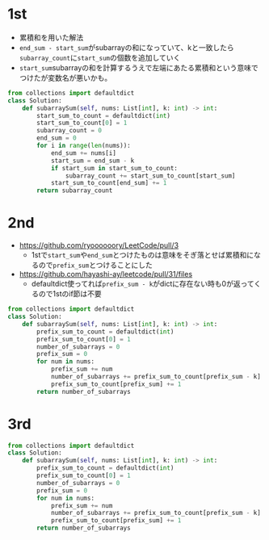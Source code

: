 # 1st
- 累積和を用いた解法
- `end_sum - start_sum`がsubarrayの和になっていて、kと一致したら`subarray_count`に`start_sum`の個数を追加していく
- `start_sum`subarrayの和を計算するうえで左端にあたる累積和という意味でつけたが変数名が悪いかも。
```py
from collections import defaultdict
class Solution:
    def subarraySum(self, nums: List[int], k: int) -> int:
        start_sum_to_count = defaultdict(int)
        start_sum_to_count[0] = 1
        subarray_count = 0
        end_sum = 0
        for i in range(len(nums)):
            end_sum += nums[i]
            start_sum = end_sum - k
            if start_sum in start_sum_to_count:
                subarray_count += start_sum_to_count[start_sum]
            start_sum_to_count[end_sum] += 1
        return subarray_count
```
# 2nd
- https://github.com/ryoooooory/LeetCode/pull/3
  - 1stで`start_sum`や`end_sum`とつけたものは意味をそぎ落とせば累積和になるので`prefix_sum`とつけることにした
- https://github.com/hayashi-ay/leetcode/pull/31/files
  - defaultdict使ってれば`prefix_sum - k`がdictに存在ない時も0が返ってくるので1stのif節は不要
```py
from collections import defaultdict
class Solution:
    def subarraySum(self, nums: List[int], k: int) -> int:
        prefix_sum_to_count = defaultdict(int)
        prefix_sum_to_count[0] = 1
        number_of_subarrays = 0
        prefix_sum = 0
        for num in nums:
            prefix_sum += num
            number_of_subarrays += prefix_sum_to_count[prefix_sum - k]
            prefix_sum_to_count[prefix_sum] += 1
        return number_of_subarrays 
``` 
# 3rd
```py
from collections import defaultdict
class Solution:
    def subarraySum(self, nums: List[int], k: int) -> int:
        prefix_sum_to_count = defaultdict(int)
        prefix_sum_to_count[0] = 1
        number_of_subarrays = 0
        prefix_sum = 0
        for num in nums:
            prefix_sum += num
            number_of_subarrays += prefix_sum_to_count[prefix_sum - k]
            prefix_sum_to_count[prefix_sum] += 1
        return number_of_subarrays 
```